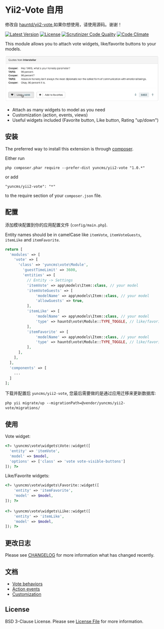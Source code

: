 # Yii2-Vote 自用

修改自 [hauntd/yii2-vote](https://github.com/hauntd/yii2-vote),如果你想使用，请使用源码。谢谢！

[![Latest Version](https://img.shields.io/packagist/v/hauntd/yii2-vote.svg)](https://packagist.org/packages/hauntd/yii2-vote) [![License](https://poser.pugx.org/hauntd/yii2-vote/license.svg)](LICENSE.md) [![Scrutinizer Code Quality](https://scrutinizer-ci.com/g/hauntd/yii2-vote/badges/quality-score.png?b=master)](https://scrutinizer-ci.com/g/hauntd/yii2-vote/?branch=master) [![Code Climate](https://codeclimate.com/github/hauntd/yii2-vote/badges/gpa.svg)](https://codeclimate.com/github/hauntd/yii2-vote)

This module allows you to attach vote widgets, like/favorite buttons to your models.

![Demo](https://raw.githubusercontent.com/hauntd/resources/master/yii2-vote/output.gif)

- Attach as many widgets to model as you need
- Customization (action, events, views)
- Useful widgets included (Favorite button, Like button, Rating "up/down")

## 安装

The preferred way to install this extension is through [composer](http://getcomposer.org/download/).

Either run

```
php composer.phar require --prefer-dist yuncms/yii2-vote "1.0.*"
```

or add

```
"yuncms/yii2-vote": "*"
```

to the require section of your `composer.json` file.

## 配置

添加模块配置到你的应用配置文件 (`config/main.php`).

Entity names should be in camelCase like `itemVote`, `itemVoteGuests`, `itemLike` and `itemFavorite`.

```php
return [
  'modules' => [
    'vote' => [
      'class' => 'yuncms\vote\Module',
        'guestTimeLimit' => 3600,
        'entities' => [
          // Entity -> Settings
          'itemVote' => app\models\Item::class, // your model
          'itemVoteGuests' => [
              'modelName' => app\models\Item::class, // your model
              'allowGuests' => true,
          ],
          'itemLike' => [
              'modelName' => app\models\Item::class, // your model
              'type' => hauntd\vote\Module::TYPE_TOGGLE, // like/favorite button
          ],
          'itemFavorite' => [
              'modelName' => app\models\Item::class, // your model
              'type' => hauntd\vote\Module::TYPE_TOGGLE, // like/favorite button
          ],
      ],
    ],
  ],
  'components' => [
    ...
  ]
];
```

下载并配置后 `yuncms/yii2-vote`, 您最后需要做的是通过应用迁移来更新数据库:

```
php yii migrate/up --migrationPath=@vendor/yuncms/yii2-vote/migrations/
```

## 使用

Vote widget:

```php
<?= \yuncms\vote\widgets\Vote::widget([
  'entity' => 'itemVote',
  'model' => $model,
  'options' => ['class' => 'vote vote-visible-buttons']
]); ?>
```

Like/Favorite widgets:

```php
<?= \yuncms\vote\widgets\Favorite::widget([
    'entity' => 'itemFavorite',
    'model' => $model,
]); ?>

<?= \yuncms\vote\widgets\Like::widget([
    'entity' => 'itemLike',
    'model' => $model,
]); ?>
```

## 更改日志

Please see [CHANGELOG](CHANGELOG.md) for more information what has changed recently.

## 文档

* [Vote behaviors](docs/behaviors.md)
* [Action events](docs/action-events.md)
* [Customization](docs/customization.md)

## License

BSD 3-Clause License. Please see [License File](LICENSE.md) for more information.

[ico-version]: https://img.shields.io/packagist/v/hauntd/yii2-vote.svg?style=flat-square
[ico-downloads]: https://img.shields.io/packagist/dt/hauntd/yii2-vote.svg?style=flat-square
[link-packagist]: https://packagist.org/packages/hauntd/yii2-vote
[link-downloads]: https://packagist.org/packages/hauntd/yii2-vote
[link-author]: https://github.com/hauntd
